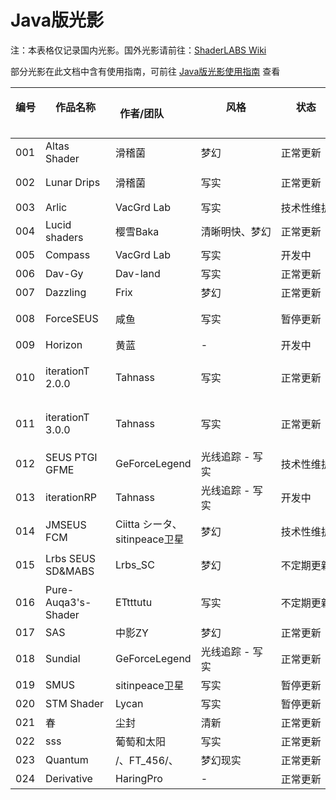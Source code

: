 # Java版光影

注：本表格仅记录国内光影。国外光影请前往：[ShaderLABS Wiki](https://wiki.shaderlabs.org/wiki/Shaderpacks)

部分光影在此文档中含有使用指南，可前往 [Java版光影使用指南](../instructions/java_shaders/) 查看

| 编号  &emsp;&emsp;| 作品名称  &emsp;&emsp;&emsp;&emsp;&emsp;&emsp;| 作者/团队  &emsp;&emsp; | 风格 &emsp;&emsp;&emsp;&emsp;&emsp;&emsp;&emsp;| 状态  &emsp;&emsp;&emsp;&emsp;&emsp;| 价格（参考）| 作品链接  &emsp;&emsp;&emsp;&emsp;| 使用指南  &emsp;&emsp;&emsp;&emsp;|
|-----|---------------------|-------------------------|-----------|-------|-----------|--------------|----------------------|
| 001 | Altas Shader        | 滑稽菌                   | 梦幻        | 正常更新  | 免费        | [MCBBS](https://www.mcbbs.net/thread-1248541-1-1.html)        | -                    |
| 002 | Lunar Drips         | 滑稽菌                   | 写实        | 正常更新 | 免费        | QQ群602499334       | -                    |
| 003 | Arlic               | VacGrd Lab              | 写实        | 技术性维护 | -         | [GitHub](https://github.com/HyperCol/Arlic)       | -                    |
| 004 | Lucid shaders       | 樱雪Baka                  | 清晰明快、梦幻     | 正常更新  | 免费        | [哔哩哔哩](https://www.bilibili.com/read/cv20047447)         | -                    |
| 005 | Compass             | VacGrd Lab              | 写实        | 开发中   | -         | -            | -                    |
| 006 | Dav-Gy              | Dav-land                | 写实        | 正常更新  | 免费        | [百度贴吧](https://tieba.baidu.com/p/7178503686)         | -                    |
| 007 | Dazzling            | Frix                    | 梦幻        | 正常更新  | 免费        | [百度贴吧](http://jump2.bdimg.com/p/7520341385?)         | -                    |
| 008 | ForceSEUS           | 咸鱼                      | 写实        | 暂停更新  | 免费        | *网易版内搜索*     | -                    |
| 009 | Horizon             | 黄蓝                      | -         | 开发中   | -         | -            | -                    |
| 010 | iterationT 2.0.0    | Tahnass                 | 写实        | 正常更新  | 免费        | [哔哩哔哩](https://www.bilibili.com/read/cv15049938)         | [iterationT 2.0.0 使用手册](../instructions/java_shaders/itt2.md) |
| 011 | iterationT 3.0.0    | Tahnass                 | 写实        | 正常更新  | 免费        | [哔哩哔哩](https://www.bilibili.com/read/cv15049938)         | [iterationT 3.0.0 使用手册](../instructions/java_shaders/itt3.md) |
| 012 | SEUS PTGI GFME      | GeForceLegend           | 光线追踪 - 写实 | 技术性维护 | 免费        | [MCBBS](https://www.mcbbs.net/thread-1211964-1-1.html)        | -                    |
| 013 | iterationRP         | Tahnass                 | 光线追踪 - 写实 | 开发中   | 免费        | -            | -                    |
| 014 | JMSEUS FCM          | Ciitta シータ、sitinpeace卫星 | 梦幻        | 技术性维护  | 免费        | QQ群659180138 | -                    |
| 015 | Lrbs SEUS SD&MABS   | Lrbs_SC                 | 梦幻        | 不定期更新 | 免费        | QQ群615196917 | 见光影文件内               |
| 016 | Pure-Auqa3's-Shader | ETtttutu                | 写实        | 不定期更新 | 免费        | *网易版内搜索*     | -                    |
| 017 | SAS                 | 中影ZY                    | 梦幻        | 正常更新  | 免费        | [百度贴吧](https://tieba.baidu.com/p/7465979853?pid=140488743414)         | -                    |
| 018 | Sundial             | GeForceLegend           | 光线追踪 - 写实 | 正常更新  | RMB 10.00 | [爱发电](https://afdian.net/@geforcelegend)          | -                    |
| 019 | SMUS                | sitinpeace卫星            | 写实        | 暂停更新  | 免费        | [哔哩哔哩](https://www.bilibili.com/read/cv12391185)         | -                    |
| 020 | STM Shader          | Lycan                   | 写实        | 暂停更新  | 免费        | [百度贴吧](https://tieba.baidu.com/p/6508838411)         | -                    |
| 021 | 春                  | 尘封                      | 清新        | 正常更新  | 免费        | 频道内下载        | -                    |
| 022 | sss                 |  葡萄和太阳                  |  写实       | 正常更新  | 免费        | 频道内下载        | -                    |
| 023 | Quantum             | /、FT_456/、              |  梦幻现实      | 正常更新  | 免费        | [哔哩哔哩](https://www.bilibili.com/read/cv20249167)   | -                    |
| 024 | Derivative          | HaringPro               |  -        | 正常更新  | 免费        | -            | -                    |
